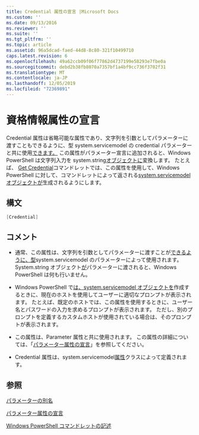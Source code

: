 ```yaml
---
title: Credential 属性の宣言 |Microsoft Docs
ms.custom: ''
ms.date: 09/13/2016
ms.reviewer: ''
ms.suite: ''
ms.tgt_pltfrm: ''
ms.topic: article
ms.assetid: 96a5dcad-faed-44d8-8c80-321f10499710
caps.latest.revision: 6
ms.openlocfilehash: 49a62ccb09f06f77862d4737199e58293e7fbe0a
ms.sourcegitcommit: debd2b38fb8070a7357bf1a4bf9cc736f3702f31
ms.translationtype: MT
ms.contentlocale: ja-JP
ms.lasthandoff: 12/05/2019
ms.locfileid: "72369891"
---
```

# <a name="credential-attribute-declaration"></a>資格情報属性の宣言

Credential 属性は省略可能な属性であり、文字列を引数としてパラメーターに渡すこともできるように、型 system.servicemodel の credential パラメーターと共に使用[できます。](/dotnet/api/System.Management.Automation.PSCredential) この属性がパラメーター宣言に追加されると、Windows PowerShell は文字列入力を system.string[オブジェクトに](/dotnet/api/System.Management.Automation.PSCredential)変換します。 たとえば、 [Get Credential](/powershell/module/Microsoft.PowerShell.Security/Get-Credential)コマンドレットでは、この属性を使用して、Windows PowerShell に対して、コマンドレットによって返される[system.servicemodel オブジェクトが](/dotnet/api/System.Management.Automation.PSCredential)生成されるようにします。

## <a name="syntax"></a>構文

```csharp
[Credential]
```

## <a name="remarks"></a>コメント

- 通常、この属性は、文字列を引数としてパラメーターに渡すことが[できるように、型](/dotnet/api/System.Management.Automation.PSCredential)system.servicemodel のパラメーターによって使用されます。 System.string オブジェクト[が](/dotnet/api/System.Management.Automation.PSCredential)パラメーターに渡されると、Windows PowerShell は何も行いません。

- Windows PowerShell で[は、system.servicemodel オブジェクトを](/dotnet/api/System.Management.Automation.PSCredential)作成するときに、現在のホストを使用してユーザーに適切なプロンプトが表示されます。 たとえば、既定のホストでは、この属性を使用するときに、ユーザー名とパスワードの入力を求めるプロンプトが表示されます。 ただし、別のプロンプトを定義するカスタムホストが使用されている場合は、そのプロンプトが表示されます。

- この属性は、Parameter 属性と共に使用されます。 この属性の詳細については、「[パラメーター属性の宣言](./parameter-attribute-declaration.md)」を参照してください。

- Credential 属性は、system.servicemodel[属性](/dotnet/api/System.Management.Automation.CredentialAttribute)クラスによって定義されます。

## <a name="see-also"></a>参照

[パラメーターの別名](./parameter-aliases.md)

[パラメーター属性の宣言](./parameter-attribute-declaration.md)

[Windows PowerShell コマンドレットの記述](./writing-a-windows-powershell-cmdlet.md)
